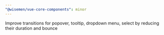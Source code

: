 ```yaml
---
"@wisemen/vue-core-components": minor
---
```


Improve transitions for popover, tooltip, dropdown menu, select by reducing their duration and bounce
